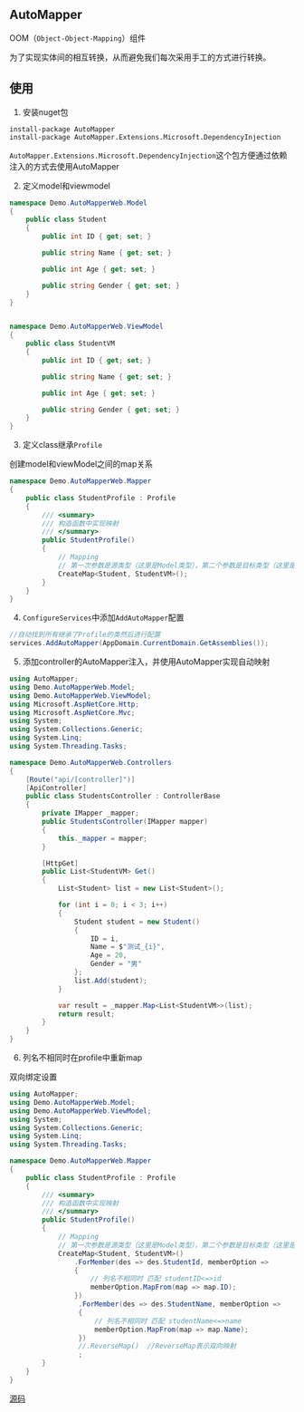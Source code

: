 ## AutoMapper

OOM（```Object-Object-Mapping```）组件

为了实现实体间的相互转换，从而避免我们每次采用手工的方式进行转换。


## 使用

1. 安装nuget包

```shell
install-package AutoMapper
install-package AutoMapper.Extensions.Microsoft.DependencyInjection
```

```AutoMapper.Extensions.Microsoft.DependencyInjection```这个包方便通过依赖注入的方式去使用AutoMapper


2. 定义model和viewmodel

```c#
namespace Demo.AutoMapperWeb.Model
{
    public class Student
    {
        public int ID { get; set; }

        public string Name { get; set; }

        public int Age { get; set; }

        public string Gender { get; set; }
    }
}


namespace Demo.AutoMapperWeb.ViewModel
{
    public class StudentVM
    {
        public int ID { get; set; }

        public string Name { get; set; }

        public int Age { get; set; }

        public string Gender { get; set; }
    }
}

```


3. 定义class继承```Profile```

创建model和viewModel之间的map关系

```c#
namespace Demo.AutoMapperWeb.Mapper
{
    public class StudentProfile : Profile
    {
        /// <summary>
        /// 构造函数中实现映射
        /// </summary>
        public StudentProfile()
        {
            // Mapping
            // 第一次参数是源类型（这里是Model类型），第二个参数是目标类型（这里是DTO类型）
            CreateMap<Student, StudentVM>();
        }
    }
}

```
4. ```ConfigureServices```中添加```AddAutoMapper```配置


```c#
//自动找到所有继承了Profile的类然后进行配置
services.AddAutoMapper(AppDomain.CurrentDomain.GetAssemblies());
```


5. 添加controller的AutoMapper注入，并使用AutoMapper实现自动映射

```c#
using AutoMapper;
using Demo.AutoMapperWeb.Model;
using Demo.AutoMapperWeb.ViewModel;
using Microsoft.AspNetCore.Http;
using Microsoft.AspNetCore.Mvc;
using System;
using System.Collections.Generic;
using System.Linq;
using System.Threading.Tasks;

namespace Demo.AutoMapperWeb.Controllers
{
    [Route("api/[controller]")]
    [ApiController]
    public class StudentsController : ControllerBase
    {
        private IMapper _mapper;
        public StudentsController(IMapper mapper)
        {
            this._mapper = mapper;
        }

        [HttpGet]
        public List<StudentVM> Get()
        {
            List<Student> list = new List<Student>();

            for (int i = 0; i < 3; i++)
            {
                Student student = new Student()
                {
                    ID = i,
                    Name = $"测试_{i}",
                    Age = 20,
                    Gender = "男"
                };
                list.Add(student);
            }

            var result = _mapper.Map<List<StudentVM>>(list);
            return result;
        }
    }
}

```

6. 列名不相同时在profile中重新map

双向绑定设置


```c#
using AutoMapper;
using Demo.AutoMapperWeb.Model;
using Demo.AutoMapperWeb.ViewModel;
using System;
using System.Collections.Generic;
using System.Linq;
using System.Threading.Tasks;

namespace Demo.AutoMapperWeb.Mapper
{
    public class StudentProfile : Profile
    {
        /// <summary>
        /// 构造函数中实现映射
        /// </summary>
        public StudentProfile()
        {
            // Mapping
            // 第一次参数是源类型（这里是Model类型），第二个参数是目标类型（这里是DTO类型）
            CreateMap<Student, StudentVM>()
                .ForMember(des => des.StudentId, memberOption =>
                {
                    // 列名不相同时 匹配 studentID<=>id
                    memberOption.MapFrom(map => map.ID);
                })
                 .ForMember(des => des.StudentName, memberOption =>
                 {
                     // 列名不相同时 匹配 studentName<=>name
                     memberOption.MapFrom(map => map.Name);
                 })
                 //.ReverseMap()  //ReverseMap表示双向映射
                 ;
        }
    }
}


```

[源码](https://github.com/thomerson/Demo/tree/main/DotnetCore/Demo.AutoMapper)

